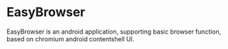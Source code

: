 # EasyBrowser
EasyBrowser is an android application, supporting basic browser function, based on chromium android contentshell UI.
